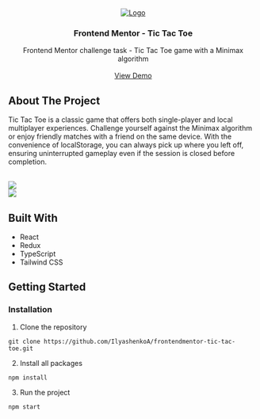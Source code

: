 <br/>
<p align="center">
  <a href="https://github.com/IlyashenkoA/frontendmentor-tic-tac-toe/">
    <img src="https://i.ibb.co/NtTNSVh/Group-2.png" alt="Logo" />
  </a>

  <h3 align="center">Frontend Mentor - Tic Tac Toe</h3>

  <p align="center">
    Frontend Mentor challenge task - Tic Tac Toe game with a Minimax algorithm
    <br/>
    <br/>
    <a href="https://frontendmentor-tic-tac-toe.vercel.app/">View Demo</a>
  </p>
</p>

## About The Project

Tic Tac Toe is a classic game that offers both single-player and local multiplayer experiences. Challenge yourself against the Minimax algorithm or enjoy friendly matches with a friend on the same device. With the convenience of localStorage, you can always pick up where you left off, ensuring uninterrupted gameplay even if the session is closed before completion.

<br />

<img src="https://i.ibb.co/4Pm27bY/2023-03-28-183702.png" />

<br />

<img src="https://i.ibb.co/7v3r8kN/2023-05-08-094306.png" />

## Built With

* React
* Redux
* TypeScript
* Tailwind CSS

## Getting Started

### Installation

1. Clone the repository

```
git clone https://github.com/IlyashenkoA/frontendmentor-tic-tac-toe.git
```

2. Install all packages

```
npm install
```

3. Run the project

```
npm start
```  
